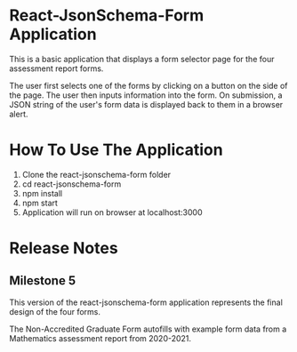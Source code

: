 # React-JsonSchema-Form Application

This is a basic application that displays a form selector page for the four assessment report forms.

The user first selects one of the forms by clicking on a button on the side of the page. The user then inputs information into the form. On submission, a JSON string of the user's form data is displayed back to them in a browser alert.

# How To Use The Application

1. Clone the react-jsonschema-form folder
2. cd react-jsonschema-form
3. npm install
4. npm start
5. Application will run on browser at localhost:3000

# Release Notes

## Milestone 5

This version of the react-jsonschema-form application represents the final design of the four forms.

The Non-Accredited Graduate Form autofills with example form data
from a Mathematics assessment report from 2020-2021. 

